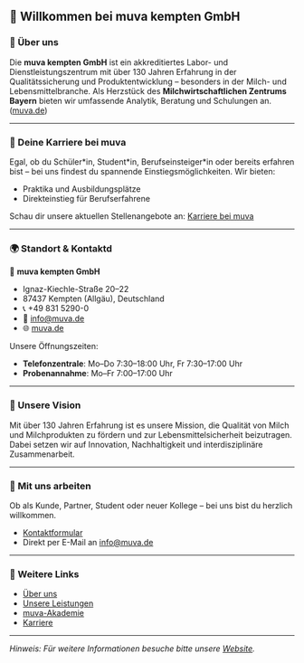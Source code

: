 ## 👋 Willkommen bei muva kempten GmbH

### 🧪 Über uns

Die **muva kempten GmbH** ist ein akkreditiertes Labor- und Dienstleistungszentrum mit über 130 Jahren Erfahrung in der Qualitätssicherung und Produktentwicklung – besonders in der Milch- und Lebensmittelbranche. Als Herzstück des **Milchwirtschaftlichen Zentrums Bayern** bieten wir umfassende Analytik, Beratung und Schulungen an. ([muva.de][1])

---

### 🚀 Deine Karriere bei muva

Egal, ob du Schüler\*in, Student\*in, Berufseinsteiger\*in oder bereits erfahren bist – bei uns findest du spannende Einstiegsmöglichkeiten. Wir bieten:

* Praktika und Ausbildungsplätze
* Direkteinstieg für Berufserfahrene

Schau dir unsere aktuellen Stellenangebote an: [Karriere bei muva](https://www.muva.de/karriere)

---

### 🌍 Standort & Kontaktd

📍 **muva kempten GmbH**

* Ignaz-Kiechle-Straße 20–22
* 87437 Kempten (Allgäu), Deutschland
* 📞 +49 831 5290-0
* 📧 [info@muva.de](mailto:info@muva.de)
* 🌐 [muva.de](https://www.muva.de)

Unsere Öffnungszeiten:

* **Telefonzentrale**: Mo–Do 7:30–18:00 Uhr, Fr 7:30–17:00 Uhr
* **Probenannahme**: Mo–Fr 7:00–17:00 Uhr

---

### 🌱 Unsere Vision

Mit über 130 Jahren Erfahrung ist es unsere Mission, die Qualität von Milch und Milchprodukten zu fördern und zur Lebensmittelsicherheit beizutragen. Dabei setzen wir auf Innovation, Nachhaltigkeit und interdisziplinäre Zusammenarbeit.

---

### 🤝 Mit uns arbeiten

Ob als Kunde, Partner, Student oder neuer Kollege – bei uns bist du herzlich willkommen.

* [Kontaktformular](https://www.muva.de/kontakt)
* Direkt per E-Mail an [info@muva.de](mailto:info@muva.de)

---

### 🔗 Weitere Links

* [Über uns](https://www.muva.de/ueber-uns)
* [Unsere Leistungen](https://www.muva.de/leistungen)
* [muva-Akademie](https://www.muva.de/akademie)
* [Karriere](https://www.muva.de/karriere)

---

*Hinweis: Für weitere Informationen besuche bitte unsere [Website](https://www.muva.de).*

[1]: https://www.muva.de/ueber-uns?utm_source=chatgpt.com "Über uns - der muva kempten GmbH"
[2]: https://www.muva.de/ueber-uns/historie?utm_source=chatgpt.com "Historie - der muva kempten GmbH"
[3]: https://www.muva.de/?utm_source=chatgpt.com "Startseite der muva kempten GmbH"
[4]: https://www.muva.de/ueber-uns/ansprechpartner?utm_source=chatgpt.com "Ansprechpartner - der muva kempten GmbH"
[5]: https://www.muva.de/probenannahme?utm_source=chatgpt.com "Probenannahme"
[6]: https://www.it-michel.de/referenzen/artikel/muva-kempten-gmbh?utm_source=chatgpt.com "Referenz Neue Website für die muva kempten GmbH"
[7]: https://www.muva.de/en/about-us/contact?utm_source=chatgpt.com "Contact - der muva kempten GmbH"
[8]: https://www.muva.de/ueber-uns/oeffnungszeiten?utm_source=chatgpt.com "Öffnungszeiten - der muva kempten GmbH"
